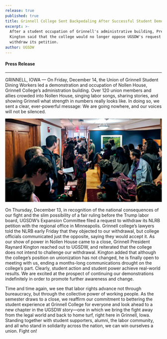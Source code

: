```yaml
---
release: true
published: true
title: Grinnell College Sent Backpedaling After Successful Student Demonstration
excerpt: >-
  After a student occupation of Grinnell's administrative building, President
  Kington said that the college would no longer oppose UGSDW's request to
  withdraw its petition.
author: UGSDW
---
```

#### Press Release

---

GRINNELL, IOWA — On Friday, December 14, the Union of Grinnell Student Dining Workers led a demonstration and occupation of Nollen House, Grinnell College’s administration building. Over 120 union members and allies crowded into Nollen House, singing labor songs, sharing stories, and showing Grinnell what strength in numbers really looks like. In doing so, we sent a clear, ever-powerful message: We are going nowhere, and our voices will not be silenced.

![Union members occupy Grinnell's administrative building.](/assets/news/occupation-12-14.jpg)

On Thursday, December 13, in recognition of the national consequences of our fight and the slim possibility of a fair ruling before the Trump labor board, UGSDW’s Expansion Committee filed a request to withdraw its NLRB petition with the regional office in Minneapolis. Grinnell college’s lawyers told the NLRB early Friday that they objected to our withdrawal, but college officials communicated just the opposite, saying they would accept it. As our show of power in Nollen House came to a close, Grinnell President Raynard Kington reached out to UGSDW, and reiterated that the college does not intend to challenge our withdrawal.  Kington added that although the college’s position on unionization has not changed, he is finally open to meeting with us, ending a months-long communications drought on the college’s part. Clearly, student action and student power achieve real-world results. We are excited at the prospect of continuing our demonstrations indefinitely in order to promote further awareness and change.

Time and time again, we see that labor rights advance not through bureaucracy, but through the collective power of working people. As the semester draws to a close, we reaffirm our commitment to bettering the student experience at Grinnell College for everyone and look ahead to a new chapter in the UGSDW story—one in which we bring the fight away from the legal world and back to home turf, right here in Grinnell, Iowa. Standing together with student supporters, alumni, the labor community, and all who stand in solidarity across the nation, we can win ourselves a union. Fight on!
